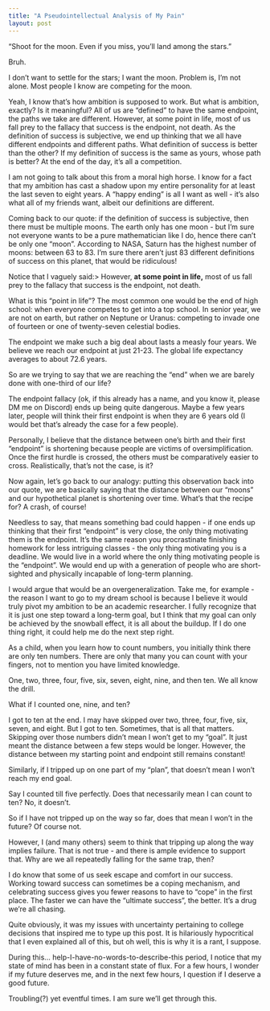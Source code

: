 ```yaml
---
title: "A Pseudointellectual Analysis of My Pain"
layout: post
---
```


“Shoot for the moon. Even if you miss, you’ll land among the stars.”

Bruh.

I don’t want to settle for the stars; I want the moon. Problem is, I’m not alone. Most people I know are competing for the moon.


Yeah, I know that’s how ambition is supposed to work. But what is ambition, exactly? Is it meaningful? All of us are “defined” to have the same endpoint, the paths we take are different. However, at some point in life, most of us fall prey to the fallacy that success is the endpoint, not death. As the definition of success is subjective, we end up thinking that we all have different endpoints and different paths. What definition of success is better than the other? If my definition of success is the same as yours, whose path is better? At the end of the day, it’s all a competition. 

I am not going to talk about this from a moral high horse. I know for a fact that my ambition has cast a shadow upon my entire personality for at least the last seven to eight years. A “happy ending” is all I want as well - it’s also what all of my friends want, albeit our definitions are different. 

Coming back to our quote: if the definition of success is subjective, then there must be multiple moons. The earth only has one moon - but I’m sure not everyone wants to be a pure mathematician like I do, hence there can’t be only one “moon”. According to NASA, Saturn has the highest number of moons: between 63 to 83. I’m sure there aren’t just 83 different definitions of success on this planet, that would be ridiculous!

Notice that I vaguely said:> However, **at some point in life,** most of us fall prey to the fallacy that success is the endpoint, not death. 

What is this “point in life”? The most common one would be the end of high school: when everyone competes to get into a top school. In senior year, we are not on earth, but rather on Neptune or Uranus: competing to invade one of fourteen or one of twenty-seven celestial bodies. 

The endpoint we make such a big deal about lasts a measly four years. We believe we reach our endpoint at just 21-23. The global life expectancy averages to about 72.6 years. 

So are we trying to say that we are reaching the “end” when we are barely done with one-third of our life?

The endpoint fallacy (ok, if this already has a name, and you know it, please DM me on Discord) ends up being quite dangerous. Maybe a few years later, people will think their first endpoint is when they are 6 years old (I would bet that’s already the case for a few people).

Personally, I believe that the distance between one’s birth and their first “endpoint” is shortening because people are victims of oversimplification. Once the first hurdle is crossed, the others must be comparatively easier to cross. Realistically, that’s not the case, is it?

Now again, let’s go back to our analogy: putting this observation back into our quote, we are basically saying that the distance between our “moons” and our hypothetical planet is shortening over time. What’s that the recipe for? A crash, of course!

Needless to say, that means something bad could happen - if one ends up thinking that their first “endpoint” is very close, the only thing motivating them is the endpoint. It’s the same reason you procrastinate finishing homework for less intriguing classes - the only thing motivating you is a deadline. We would live in a world where the only thing motivating people is the “endpoint”. We would end up with a generation of people who are short-sighted and physically incapable of long-term planning. 

I would argue that would be an overgeneralization. Take me, for example - the reason I want to go to my dream school is because I believe it would truly pivot my ambition to be an academic researcher. I fully recognize that it is just one step toward a long-term goal, but I think that my goal can only be achieved by the snowball effect, it is all about the buildup. If I do one thing right, it could help me do the next step right. 

As a child, when you learn how to count numbers, you initially think there are only ten numbers. There are only that many you can count with your fingers, not to mention you have limited knowledge. 

One, two, three, four, five, six, seven, eight, nine, and then ten. We all know the drill.

What if I counted one, nine, and ten?

I got to ten at the end. I may have skipped over two, three, four, five, six, seven, and eight. But I got to ten. Sometimes, that is all that matters. Skipping over those numbers didn’t mean I won’t get to my “goal”. It just meant the distance between a few steps would be longer. However, the distance between my starting point and endpoint still remains constant!

Similarly, if I tripped up on one part of my “plan”, that doesn’t mean I won’t reach my end goal.

Say I counted till five perfectly. Does that necessarily mean I can count to ten? No, it doesn’t.

So if I have not tripped up on the way so far, does that mean I won’t in the future? Of course not.

However, I (and many others) seem to think that tripping up along the way implies failure. That is not true - and there is ample evidence to support that. Why are we all repeatedly falling for the same trap, then?

I do know that some of us seek escape and comfort in our success. Working toward success can sometimes be a coping mechanism, and celebrating success gives you fewer reasons to have to “cope” in the first place. The faster we can have the “ultimate success”, the better. It’s a drug we’re all chasing. 

Quite obviously, it was my issues with uncertainty pertaining to college decisions that inspired me to type up this post. It is hilariously hypocritical that I even explained all of this, but oh well, this is why it is a rant, I suppose. 

During this… help-I-have-no-words-to-describe-this period, I notice that my state of mind has been in a constant state of flux. For a few hours, I wonder if my future deserves me, and in the next few hours, I question if I deserve a good future.

Troubling(?) yet eventful times. I am sure we’ll get through this.

